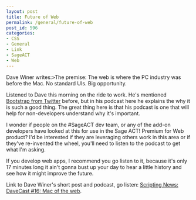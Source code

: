 ```yaml
---
layout: post
title: Future of Web
permalink: /general/future-of-web
post_id: 596
categories:
- CSS
- General
- Link
- SageACT
- Web
---
```


Dave Winer writes:>The premise: The web is where the PC industry was before the Mac. No standard UIs. Big opportunity.

Listened to Dave this morning on the ride to work. He's mentioned [Bootstrap from Twitter](https://dev.twitter.com/blog/bootstrap-twitter) before, but in his podcast here he explains the why it is such a good thing. The great thing here is that his podcast is one that will help for non-developers understand why it's important.

I wonder if people on the #SageACT dev team, or any of the add-on developers have looked at this for use in the Sage ACT! Premium for Web product? I'd be interested if they are leveraging others work in this area or if they've re-invented the wheel, you'll need to listen to the podcast to get what I'm asking.

If you develop web apps, I recommend you go listen to it, because it's only 17 minutes long it ain't gonna bust up your day to hear a little history and see how it might improve the future.

Link to Dave Winer's short post and podcast, go listen: [Scripting News: DaveCast #16: Mac of the web](http://scripting.com/stories/2011/09/29/davecast16MacOfTheWeb.html).
